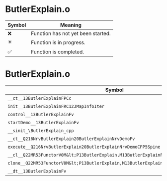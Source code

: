# ButlerExplain.o
| Symbol | Meaning 
| ------------- | ------------- 
| :x: | Function has not yet been started. 
| :eight_pointed_black_star: | Function is in progress. 
| :white_check_mark: | Function is completed. 


# ButlerExplain.o
| Symbol | Decompiled? |
| ------------- | ------------- |
| `__ct__13ButlerExplainFPCc` | :x: |
| `init__13ButlerExplainFRC12JMapInfoIter` | :x: |
| `control__13ButlerExplainFv` | :x: |
| `startDemo__13ButlerExplainFv` | :x: |
| `__sinit_\ButlerExplain_cpp` | :x: |
| `__ct__Q216NrvButlerExplain20ButlerExplainNrvDemoFv` | :x: |
| `execute__Q216NrvButlerExplain20ButlerExplainNrvDemoCFP5Spine` | :x: |
| `__cl__Q22MR53FunctorV0M&lt;P13ButlerExplain,M13ButlerExplainFPCvPv_v&gt;CFv` | :x: |
| `clone__Q22MR53FunctorV0M&lt;P13ButlerExplain,M13ButlerExplainFPCvPv_v&gt;CFP7JKRHeap` | :x: |
| `__dt__13ButlerExplainFv` | :x: |
